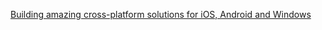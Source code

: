 


[Building amazing cross-platform solutions for iOS, Android and Windows](https://nicksnettravels.builttoroam.com/i-am-a-windows-app-developer/)

